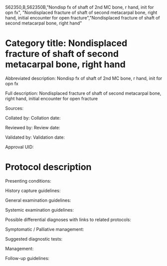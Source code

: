S62350,B,S62350B,"Nondisp fx of shaft of 2nd MC bone, r hand, init for opn fx", "Nondisplaced fracture of shaft of second metacarpal bone, right hand, initial encounter for open fracture","Nondisplaced fracture of shaft of second metacarpal bone, right hand"
# Category title: Nondisplaced fracture of shaft of second metacarpal bone, right hand

Abbreviated description: Nondisp fx of shaft of 2nd MC bone, r hand, init for opn fx

Full description: Nondisplaced fracture of shaft of second metacarpal bone, right hand, initial encounter for open fracture

Sources:

Collated by:
Collation date:

Reviewed by:
Review date:

Validated by:
Validation date:

Approval UID:

# Protocol description

Presenting conditions:

History capture guidelines:

General examination guidelines:

Systemic examination guidelines:

Possible differential diagnoses with links to related protocols:

Symptomatic / Palliative management:

Suggested diagnostic tests:

Management:

Follow-up guidelines:
